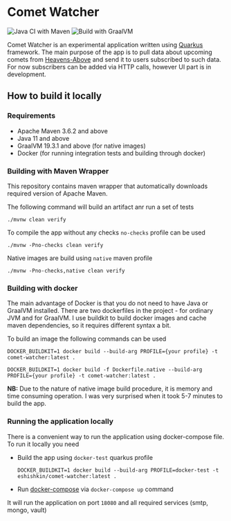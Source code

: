 # Comet Watcher

![Java CI with Maven](https://github.com/eshishkin/comet-watcher/workflows/Java%20CI%20with%20Maven/badge.svg)
![Build with GraalVM](https://github.com/eshishkin/comet-watcher/workflows/Build%20with%20GraalVM/badge.svg)

Comet Watcher is an experimental application written using [Quarkus](https://quarkus.io) framework. The main purpose of the 
app is to pull data about upcoming comets from [Heavens-Above](https://heavens-above.com) and send it 
to users subscribed to such data. For now subscribers can be added via HTTP calls, however UI part is in 
development.


## How to build it locally

### Requirements
- Apache Maven 3.6.2 and above
- Java 11 and above
- GraalVM 19.3.1 and above (for native images)
- Docker (for running integration tests and building through docker)


### Building with Maven Wrapper

This repository contains maven wrapper that automatically downloads required version of Apache Maven.

The following command will build an artifact anr run a set of tests

```
./mvnw clean verify
```  

To compile the app without any checks `no-checks` profile can be used


```
./mvnw -Pno-checks clean verify
```

Native images are build using `native` maven profile


```
./mvnw -Pno-checks,native clean verify
```

### Building with docker

The main advantage of Docker is that you do not need to have Java or GraalVM installed. 
There are two dockerfiles in the project - for ordinary JVM and for GraalVM.
I use buildkit to build docker images and cache maven dependencies, so it requires different syntax a bit.

To build an image the following commands can be used

```
DOCKER_BUILDKIT=1 docker build --build-arg PROFILE={your profile} -t comet-watcher:latest .

DOCKER_BUILDKIT=1 docker build -f Dockerfile.native --build-arg PROFILE={your profile} -t comet-watcher:latest .
```

**NB:** Due to the nature of native image build procedure, it is memory and time consuming operation. I was very surprised
when it took 5-7 minutes to build the app. 

### Running the application locally

There is a convenient way to run the application using docker-compose file.
To run it locally you need 

- Build the app using `docker-test` quarkus profile 
    ```
    DOCKER_BUILDKIT=1 docker build --build-arg PROFILE=docker-test -t eshishkin/comet-watcher:latest .
    ```
- Run [docker-compose](etc/docker-compose-local/docker-compose.yml) via `docker-compose up` command

It will run the application on port `18080` and all required services (smtp, mongo, vault)
